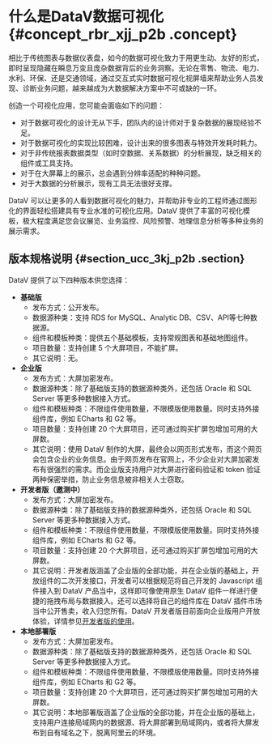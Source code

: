 # 什么是DataV数据可视化 {#concept_rbr_xjj_p2b .concept}

相比于传统图表与数据仪表盘，如今的数据可视化致力于用更生动、友好的形式，即时呈现隐藏在瞬息万变且庞杂数据背后的业务洞察。无论在零售、物流、电力、水利、环保、还是交通领域，通过交互式实时数据可视化视屏墙来帮助业务人员发现、诊断业务问题，越来越成为大数据解决方案中不可或缺的一环。

创造一个可视化应用，您可能会面临如下的问题：

-   对于数据可视化的设计无从下手，团队内的设计师对于复杂数据的展现经验不足。
-   对于数据可视化的实现比较困难，设计出来的很多图表与特效开发耗时耗力。
-   对于非传统报表数据类型（如时空数据、关系数据）的分析展现，缺乏相关的组件或工具支持。
-   对于在大屏幕上的展示，总会遇到分辨率适配的种种问题。
-   对于大数据的分析展示，现有工具无法很好支撑。

DataV 可以让更多的人看到数据可视化的魅力，并帮助非专业的工程师通过图形化的界面轻松搭建具有专业水准的可视化应用。DataV 提供了丰富的可视化模板，极大程度满足您会议展览、业务监控、风险预警、地理信息分析等多种业务的展示需求。

## 版本规格说明 {#section_ucc_3kj_p2b .section}

DataV 提供了以下四种版本供您选择：

-   **基础版**
    -   发布方式：公开发布。
    -   数据源种类：支持 RDS for MySQL、Analytic DB、CSV、API等七种数据源。
    -   组件和模板种类：提供五个基础模板，支持常规图表和基础地图组件。
    -   项目数量：支持创建 5 个大屏项目，不能扩屏。
    -   其它说明：无。
-   **企业版**
    -   发布方式：大屏加密发布。
    -   数据源种类：除了基础版支持的数据源种类外，还包括 Oracle 和 SQL Server 等更多种数据接入方式。
    -   组件和模板种类：不限组件使用数量，不限模版使用数量。同时支持外接组件库，例如 ECharts 和 G2 等。
    -   项目数量：支持创建 20 个大屏项目，还可通过购买扩屏包增加可用的大屏数。
    -   其它说明：使用 DataV 制作的大屏，最终会以网页形式发布，而这个网页会包含企业的业务信息。由于网页发布在官网上，不少企业对大屏加密发布有很强烈的需求。而企业版支持用户对大屏进行密码验证和 token 验证两种保密举措，防止业务信息被非相关人士窃取。
-   **开发者版（邀测中）**
    -   发布方式：大屏加密发布。
    -   数据源种类：除了基础版支持的数据源种类外，还包括 Oracle 和 SQL Server 等更多种数据接入方式。
    -   组件和模板种类：不限组件使用数量，不限模版使用数量。同时支持外接组件库，例如 ECharts 和 G2 等。
    -   项目数量：支持创建 20 个大屏项目，还可通过购买扩屏包增加可用的大屏数。
    -   其它说明：开发者版涵盖了企业版的全部功能，并在企业版的基础上，开放组件的二次开发接口，开发者可以根据规范将自己开发的 Javascript 组件接入到 DataV 产品当中，这样即可像使用原生 DataV 组件一样进行便捷的拖拽布局与数据接入。还可以选择将自己的组件库在 DataV 插件市场当中公开售卖，收入归您所有。DataV 开发者版目前面向企业版用户开放体验，详情参见[开发者版的使用](https://yq.aliyun.com/articles/255154?spm=a2c4g.11186623.2.4.Neb5Ah)。
-   **本地部署版**
    -   发布方式：大屏加密发布。
    -   数据源种类：除了基础版支持的数据源种类外，还包括 Oracle 和 SQL Server 等更多种数据接入方式。
    -   组件和模板种类：不限组件使用数量，不限模版使用数量。同时支持外接组件库，例如 ECharts 和 G2 等。
    -   项目数量：支持创建 20 个大屏项目，还可通过购买扩屏包增加可用的大屏数。
    -   其它说明：本地部署版涵盖了企业版的全部功能，并在企业版的基础上，支持用户连接局域网内的数据源、将大屏部署到局域网内，或者将大屏发布到自有域名之下，脱离阿里云的环境。

